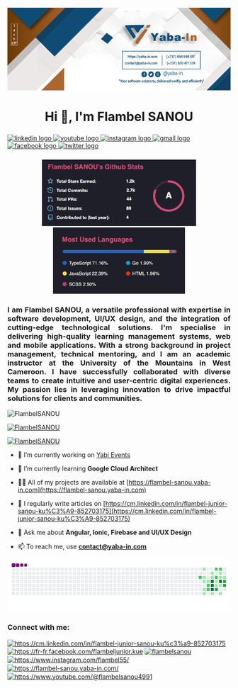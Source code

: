 <br clear="both">
<div align="center">
  <img height="" src="./.github/yaba-in_cover.png" />
</div>


###

<h1 align="center">Hi 👋, I'm Flambel SANOU</h1>

###

<div align="left">
  <a href="https://cm.linkedin.com/in/flambel-junior-sanou-ku%c3%a9-852703175" target="_blank">
    <img src="https://img.shields.io/static/v1?message=LinkedIn&logo=linkedin&label=&color=0077B5&logoColor=white&labelColor=&style=for-the-badge" height="35" alt="linkedin logo"  />
  </a>
  <a href="https://www.youtube.com/@flambelsanou4991" target="_blank">
    <img src="https://img.shields.io/static/v1?message=Youtube&logo=youtube&label=&color=FF0000&logoColor=white&labelColor=&style=for-the-badge" height="35" alt="youtube logo"  />
  </a>
  <a href="https://www.instagram.com/flambel55/" target="_blank">
    <img src="https://img.shields.io/static/v1?message=Instagram&logo=instagram&label=&color=E4405F&logoColor=white&labelColor=&style=for-the-badge" height="35" alt="instagram logo"  />
  </a>
  <a href="mailto:contact@yaba-in.com" target="_blank">
    <img src="https://img.shields.io/static/v1?message=Gmail&logo=gmail&label=&color=D14836&logoColor=white&labelColor=&style=for-the-badge" height="35" alt="gmail logo"  />
  </a>
  <a href="https://fr-fr.facebook.com/flambeljunior.kue" target="_blank">
    <img src="https://img.shields.io/static/v1?message=Facebook&logo=facebook&label=&color=1877F2&logoColor=white&labelColor=&style=for-the-badge" height="35" alt="facebook logo"  />
  </a>
  <a href="https://twitter.com/FlambelSANOU" target="_blank">
    <img src="https://img.shields.io/static/v1?message=Twitter&logo=twitter&label=&color=1DA1F2&logoColor=white&labelColor=&style=for-the-badge" height="35" alt="twitter logo"  />
  </a>
</div>

###
###
<div align="center">
  <img src=".github/Screen000.png" height="150" alt="stats graph"  />
  <img src=".github/Screen2.png" height="150" alt="languages graph"  />
</div>

###
###
<h3 align="justify">I am Flambel SANOU, a versatile professional with expertise in software development, UI/UX design, and the integration of cutting-edge technological solutions. I'm specialise in delivering high-quality learning management systems, web and mobile applications. With a strong background in project management, technical mentoring, and I am an academic instructor at the University of the Mountains in West Cameroon. I have successfully collaborated with diverse teams to create intuitive and user-centric digital experiences. My passion lies in leveraging innovation to drive impactful solutions for clients and communities.</h3>

<p align="left"> <img src="https://komarev.com/ghpvc/?username=dassiorleando&label=Profile%20views&color=0e75b6&style=flat" alt="FlambelSANOU" /> </p>

<p align="left"> <a href="https://github.com/ryo-ma/github-profile-trophy"><img src="https://github-profile-trophy.vercel.app/?username=dassiorleando" alt="FlambelSANOU" /></a> </p>

<p align="left"> <a href="https://twitter.com/flambelsanou" target="blank"><img src="https://img.shields.io/twitter/follow/flambelsanou?logo=twitter&style=for-the-badge" alt="FlambelSANOU" /></a> </p>

- 🔭 I’m currently working on [Yabi Events](https://yabi.cm)

- 🌱 I’m currently learning **Google Cloud Architect**

- 👨‍💻 All of my projects are available at [https://flambel-sanou.yaba-in.com](https://flambel-sanou.yaba-in.com)

- 📝 I regularly write articles on [https://cm.linkedin.com/in/flambel-junior-sanou-ku%C3%A9-852703175](https://cm.linkedin.com/in/flambel-junior-sanou-ku%C3%A9-852703175)

- 💬 Ask me about **Angular, Ionic, Firebase and UI/UX Design**

- 📫 To reach me, use **contact@yaba-in.com**


<img src="github_snake.gif" alt="Snake animation" />


<h3 align="left">Connect with me:</h3>
<p align="left">
<a href="https://linkedin.com/in/https://cm.linkedin.com/in/flambel-junior-sanou-ku%c3%a9-852703175" target="blank"><img align="center" src="https://raw.githubusercontent.com/rahuldkjain/github-profile-readme-generator/master/src/images/icons/Social/linked-in-alt.svg" alt="https://cm.linkedin.com/in/flambel-junior-sanou-ku%c3%a9-852703175" height="30" width="40" /></a>
<a href="https://fb.com/https://fr-fr.facebook.com/flambeljunior.kue" target="blank"><img align="center" src="https://raw.githubusercontent.com/rahuldkjain/github-profile-readme-generator/master/src/images/icons/Social/facebook.svg" alt="https://fr-fr.facebook.com/flambeljunior.kue" height="30" width="40" /></a>
<a href="https://twitter.com/flambelsanou" target="blank"><img align="center" src="https://raw.githubusercontent.com/rahuldkjain/github-profile-readme-generator/master/src/images/icons/Social/twitter.svg" alt="flambelsanou" height="30" width="40" /></a>
<a href="https://instagram.com/https://www.instagram.com/flambel55/" target="blank"><img align="center" src="https://raw.githubusercontent.com/rahuldkjain/github-profile-readme-generator/master/src/images/icons/Social/instagram.svg" alt="https://www.instagram.com/flambel55/" height="30" width="40" /></a>
<a href="https://dribbble.com/https://flambel-sanou.yaba-in.com/" target="blank"><img align="center" src="https://raw.githubusercontent.com/rahuldkjain/github-profile-readme-generator/master/src/images/icons/Social/dribbble.svg" alt="https://flambel-sanou.yaba-in.com/" height="30" width="40" /></a>
<a href="https://www.youtube.com/c/https://www.youtube.com/@flambelsanou4991" target="blank"><img align="center" src="https://raw.githubusercontent.com/rahuldkjain/github-profile-readme-generator/master/src/images/icons/Social/youtube.svg" alt="https://www.youtube.com/@flambelsanou4991" height="30" width="40" /></a>
</p>



###
